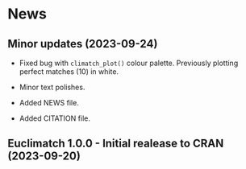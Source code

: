 # News


## Minor updates (2023-09-24)

* Fixed  bug with `climatch_plot()` colour palette. Previously plotting perfect matches (10) in white.

* Minor text polishes. 

* Added NEWS file.

* Added CITATION file.


## Euclimatch 1.0.0 - Initial realease to CRAN (2023-09-20)

